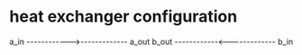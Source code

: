 # heat exchanger configuration

a_in  ------------>------------- a_out
b_out ------------<------------- b_in

